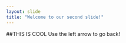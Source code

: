 ```yaml
---
layout: slide
title: "Welcome to our second slide!"
---
```

##THIS IS COOL
Use the left arrow to go back!
